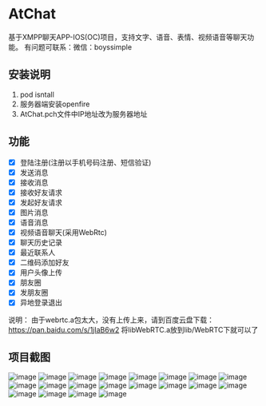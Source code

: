 # AtChat
基于XMPP聊天APP-IOS(OC)项目，支持文字、语音、表情、视频语音等聊天功能。
有问题可联系：微信：boyssimple

## 安装说明
1. pod isntall
2. 服务器端安装openfire
3. AtChat.pch文件中IP地址改为服务器地址

## 功能
* [x] 登陆注册(注册以手机号码注册、短信验证)
* [x] 发送消息
* [x] 接收消息
* [x] 接收好友请求
* [x] 发起好友请求
* [x] 图片消息
* [x] 语音消息
* [x] 视频语音聊天(采用WebRtc)
* [x] 聊天历史记录
* [x] 最近联系人
* [x] 二维码添加好友
* [x] 用户头像上传
* [x] 朋友圈
* [x] 发朋友圈
* [x] 异地登录退出

说明：
由于webrtc.a包太大，没有上传上来，请到百度云盘下载：https://pan.baidu.com/s/1jIaB6w2
将libWebRTC.a放到lib/WebRTC下就可以了

## 项目截图

![image](https://github.com/boyssimple/AtChat/blob/master/images/001.png)
![image](https://github.com/boyssimple/AtChat/blob/master/images/002.png)
![image](https://github.com/boyssimple/AtChat/blob/master/images/003.png)
![image](https://github.com/boyssimple/AtChat/blob/master/images/004.png)
![image](https://github.com/boyssimple/AtChat/blob/master/images/005.png)
![image](https://github.com/boyssimple/AtChat/blob/master/images/006.png)
![image](https://github.com/boyssimple/AtChat/blob/master/images/007.png)
![image](https://github.com/boyssimple/AtChat/blob/master/images/008.png)
![image](https://github.com/boyssimple/AtChat/blob/master/images/009.png)
![image](https://github.com/boyssimple/AtChat/blob/master/images/020.png)
![image](https://github.com/boyssimple/AtChat/blob/master/images/010.png)
![image](https://github.com/boyssimple/AtChat/blob/master/images/011.png)
![image](https://github.com/boyssimple/AtChat/blob/master/images/012.png)
![image](https://github.com/boyssimple/AtChat/blob/master/images/013.png)
![image](https://github.com/boyssimple/AtChat/blob/master/images/014.png)
![image](https://github.com/boyssimple/AtChat/blob/master/images/015.png)
![image](https://github.com/boyssimple/AtChat/blob/master/images/016.png)
![image](https://github.com/boyssimple/AtChat/blob/master/images/017.png)
![image](https://github.com/boyssimple/AtChat/blob/master/images/018.png)
![image](https://github.com/boyssimple/AtChat/blob/master/images/019.png)
